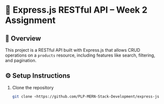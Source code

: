 # 🧩 Express.js RESTful API – Week 2 Assignment

## 🚀 Overview
This project is a RESTful API built with Express.js that allows CRUD operations on a `products` resource, including features like search, filtering, and pagination.

## ⚙️ Setup Instructions
1. Clone the repository  
   ```bash
   git clone <https://github.com/PLP-MERN-Stack-Development/express-js-server-side-framework-ParnaTech21.git>
